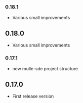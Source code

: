 ### 0.18.1

* Various small improvements

## 0.18.0

* Various small improvements


### 0.17.1

* new mulle-sde project structure

## 0.17.0

* First release version

